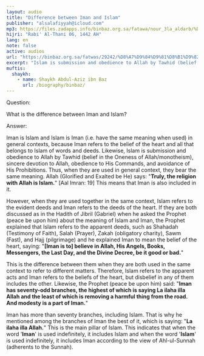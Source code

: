```yaml
---
layout: audio
title: "Difference between Iman and Islam"
publisher: "alsalafiyyah@icloud.com"
mp3: https://files.zadapps.info/binbaz.org.sa/fatawa/nour_3la_aldarb/%D8%A7%D9%84%D9%81%D8%B1%D9%82%20%D8%A8%D9%8A%D9%86%20%D8%A7%D9%84%D8%A5%D9%8A%D9%85%D8%A7%D9%86%20%D9%88%D8%A7%D9%84%D8%A5%D8%B3%D9%84%D8%A7%D9%85.mp3
hijri: "Rabi' Al-Thani 06, 1442 AH"
lang: en
note: false
active: audios
url: "https://binbaz.org.sa/fatwas/29242/%D8%A7%D9%84%D9%81%D8%B1%D9%82-%D8%A8%D9%8A%D9%86-%D8%A7%D9%84%D8%A7%D9%8A%D9%85%D8%A7%D9%86-%D9%88%D8%A7%D9%84%D8%A7%D8%B3%D9%84%D8%A7%D9%85"
excerpt: "Islam is submission and obedience to Allah by Tawhid (belief in the Oneness of Allah/monotheism), sincere devotion to Allah, obedience to His Commands, and avoidance of His Prohibitions. Thus, when they are used in general context, they bear the same meaning."
muftis:
  shaykh: 
    - name: Shaykh Abdul-Aziz ibn Baz
      url: /biography/binbaz/
---
```


Question:

What is the difference between Iman and Islam? 

Answer:

Iman is Islam and Islam is Iman (i.e. have the same meaning when used) in general contexts, because Iman refers to the belief of the heart and all that belongs to Islam of words and deeds. Likewise, Islam is submission and obedience to Allah by Tawhid (belief in the Oneness of Allah/monotheism), sincere devotion to Allah, obedience to His Commands, and avoidance of His Prohibitions. Thus, when they are used in general context, they bear the same meaning. Allah (Glorified and Exalted be He) says: "**Truly, the religion with Allah is Islam.**" [Aal Imran: 19] This means that Iman is also included in it.

However, when they are used together in the same context, Islam refers to the evident deeds and Iman refers to the deeds of the heart. If they are both discussed as in the Hadith of Jibril (Gabriel) when he asked the Prophet (peace be upon him) about the meaning of Islam and Iman, the Prophet explained that Islam refers to the apparent deeds, such as Shahadah (Testimony of Faith), Salah (Prayer), Zakah (obligatory charity), Sawm (Fast), and Hajj (pilgrimage) and he explained Iman to mean the belief of the heart, saying: "**[Iman is to] believe in Allah, His Angels, Books, Messengers, the Last Day, and the Divine Decree, be it good or bad.**" 

This is the difference between them when they are both used in the same context to refer to different matters. Therefore, Islam refers to the apparent acts and Iman refers to the beliefs of the heart, but disbelief in any of them includes the other. Likewise, the Prophet (peace be upon him) said: "**Iman has seventy-odd branches, the highest of which is saying La ilaha illa Allah and the least of which is removing a harmful thing from the road. And modesty is a part of Iman.**" 

Iman has more than seventy branches, including Islam. That is why he mentioned among the branches of Iman the best of it, which is saying: "**La ilaha illa Allah.**" This is the main pillar of Islam. This indicates that when the word '**Iman**' is used indefinitely, it includes Islam and when the word '**Islam**' is used indefinitely, it includes Iman according to the view of Ahl-ul-Sunnah (adherents to the Sunnah).
